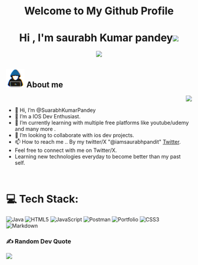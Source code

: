 

<!--
**saurabhp0007/saurabhp0007** is a ✨ _special_ ✨ repository because its `README.md` (this file) appears on your GitHub profile.

Here are some ideas to get you started:

- 🔭 I’m currently working on ...
- 🌱 I’m currently learning ...
- 👯 I’m looking to collaborate on ...
- 🤔 I’m looking for help with ...
- 💬 Ask me about ...
- 📫 How to reach me: ...
- 😄 Pronouns: ...
- ⚡ Fun fact: ...
-->

<h1 align="Center">
    <br>
    Welcome to My Github Profile 
  <br>
</h1>


<h1 align="center"><b>Hi , I'm saurabh Kumar pandey</b><img src="https://media.giphy.com/media/hvRJCLFzcasrR4ia7z/giphy.gif" width="35"></h1>

<p align="center">
  <a href="https://github.com/DenverCoder1/readme-typing-svg"><img src="https://readme-typing-svg.herokuapp.com?font=Time+New+Roman&color=cyan&size=25&center=true&vCenter=true&width=600&height=100&lines=IOS+Devloper,;Seeking+For+A+Good+Opportunity,;Software+Developer,;Learner/Researcher..<3"></a>
</p>

## <picture><img src = "https://github.com/saurabhp0007/saurabhp0007/blob/main/assets/about_me.gif" width = 50px></picture> **About me**
<picture> <img align="right" src="https://media.giphy.com/media/HW3T1wWW3z2Ff2cpXO/giphy.gif"></picture>

<br>



- 👋 Hi, I’m @SuarabhKumarPandey
- 👀 I’m a IOS Dev Enthusiast.
- 🌱 I’m currently learning with multiple free platforms like youtube/udemy and many more .
- 💞️ I’m looking to collaborate with ios dev projects.
- 📫 How to reach me .. By my twitter/X "@iamsaurabhpandit" [Twitter](https://twitter.com/imsaurabhpandit).
- Feel free to connect with me on Twitter/X.
- Learning new technologies everyday to become better than my past self.
 
 
<br>




# 💻 Tech Stack:
![Java](https://img.shields.io/badge/java-%23ED8B00.svg?style=plastic&logo=java&logoColor=white) ![HTML5](https://img.shields.io/badge/html5-%23E34F26.svg?style=plastic&logo=html5&logoColor=white) ![JavaScript](https://img.shields.io/badge/javascript-%23323330.svg?style=plastic&logo=javascript&logoColor=%23F7DF1E)  ![Postman](https://img.shields.io/badge/Postman-FF6C37?style=plastic&logo=postman&logoColor=white) ![Portfolio](https://img.shields.io/badge/Portfolio-%23000000.svg?style=plastic&logo=firefox&logoColor=#FF7139) ![CSS3](https://img.shields.io/badge/css3-%231572B6.svg?style=plastic&logo=css3&logoColor=white) ![Markdown](https://img.shields.io/badge/markdown-%23000000.svg?style=plastic&logo=markdown&logoColor=white)
<br>
### ✍ Random Dev Quote
![](https://quotes-github-readme.vercel.app/api?type=horizontal&theme=tokyonight)
<br>




